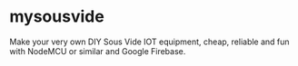# mysousvide
Make your very own DIY Sous Vide IOT equipment, cheap, reliable and fun with NodeMCU or similar and Google Firebase.

